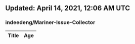 ## Updated: April 14, 2021, 12:06 AM UTC


### indeedeng/Mariner-Issue-Collector
|**Title**|**Age**|
|:----|:----|